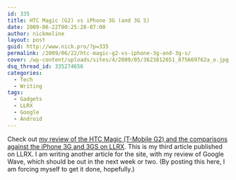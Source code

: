 ```yaml
---
id: 335
title: HTC Magic (G2) vs iPhone 3G (and 3G S)
date: 2009-06-22T00:25:28-07:00
author: nickmoline
layout: post
guid: http://www.nick.pro/?p=335
permalink: /2009/06/22/htc-magic-g2-vs-iphone-3g-and-3g-s/
cover: /wp-content/uploads/sites/4/2009/05/3623812651_875669762a_o.jpg
dsq_thread_id: 335274656
categories:
  - Tech
  - Writing
tags:
  - Gadgets
  - LLRX
  - Google
  - Android
---
```

Check out [my review of the HTC Magic (T-Mobile G2) and the comparisons against the iPhone 3G and 3GS on LLRX](https://www.llrx.com/2009/06/review-of-htc-magic-g2-vs-iphone-3g-and-3g-s/). This is my third article published on LLRX. I am writing another article for the site, with my review of Google Wave, which should be out in the next week or two. (By posting this here, I am forcing myself to get it done, hopefully.)